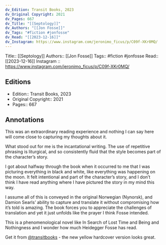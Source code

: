 ```yaml
---
dv_Edition: Transit Books, 2023
dv_Original Copyright: 2021
dv_Pages: 667
dv_Title: "[[Septology]]"
dv_Authors: "[[Jon Fosse]]"
dv_Tags: "#fiction #jonfosse"
dv_Read: "[[2023-12-16]]"
dv_Instagram: https://www.instagram.com/jeronimo_ficus/p/C09f-XKr0MQ/
---
```

Title:: [[Septology]]
Authors:: [[Jon Fosse]]
Tags:: #fiction #jonfosse 
Read:: [[2023-12-16]]
Instagram :: https://www.instagram.com/jeronimo_ficus/p/C09f-XKr0MQ/

## Editions
- Edition:: Transit Books, 2023
- Original Copyright:: 2021
- Pages:: 667

## Annotations

This was an extraordinary reading experience and nothing I can say here will come close to capturing my thoughts about it.   
  
What stood out for me is the incantational writing. The use of repetitive phrasing is liturgical, and so consistently fluid that the style becomes part of the character’s story.   
  
I got about halfway through the book when it occurred to me that I was picturing everything in black and white, like everything was happening on the moon. It felt intentional and part of the character’s story, and I don’t think I have read anything where I have pictured the story in my mind this way.   
  
I assume all of this is conveyed in the original Norwegian (Nynorsk), and Damion Searls’ ability to capture and translate it without compromising how it’s told is amazing. The book forces you to appreciate the challenges of translation and yet it just unfolds like the prayer I think Fosse intended.   
  
This is a phenomenological novel like In Search of Lost Time and Being and Nothingness and I wonder how much Heidegger Fosse has read.   
  
Get it from [@transitbooks](https://www.instagram.com/transitbooks/) - the new yellow hardcover version looks great.